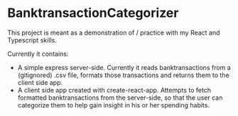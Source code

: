 # BanktransactionCategorizer

This project is meant as a demonstration of / practice with my React and Typescript skills.

Currently it contains:
- A simple express server-side. Currently it reads banktransactions from a (gitignored) .csv file, 
formats those transactions and returns them to the client side app.
- A client side app created with create-react-app. Attempts to fetch formatted banktransactions from the server-side, 
so that the user can categorize them to help gain insight in his or her spending habits.
